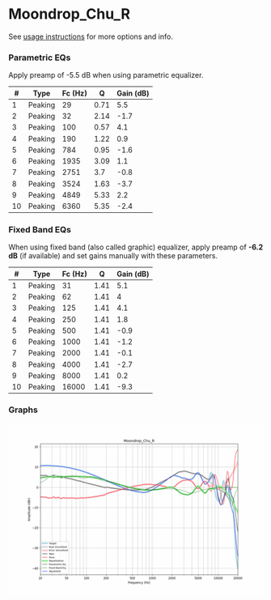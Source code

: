 # Moondrop_Chu_R
See [usage instructions](https://github.com/jaakkopasanen/AutoEq#usage) for more options and info.

### Parametric EQs
Apply preamp of -5.5 dB when using parametric equalizer.

|   # | Type    |   Fc (Hz) |    Q |   Gain (dB) |
|-----|---------|-----------|------|-------------|
|   1 | Peaking |        29 | 0.71 |         5.5 |
|   2 | Peaking |        32 | 2.14 |        -1.7 |
|   3 | Peaking |       100 | 0.57 |         4.1 |
|   4 | Peaking |       190 | 1.22 |         0.9 |
|   5 | Peaking |       784 | 0.95 |        -1.6 |
|   6 | Peaking |      1935 | 3.09 |         1.1 |
|   7 | Peaking |      2751 | 3.7  |        -0.8 |
|   8 | Peaking |      3524 | 1.63 |        -3.7 |
|   9 | Peaking |      4849 | 5.33 |         2.2 |
|  10 | Peaking |      6360 | 5.35 |        -2.4 |

### Fixed Band EQs
When using fixed band (also called graphic) equalizer, apply preamp of **-6.2 dB** (if available) and set gains manually with these parameters.

|   # | Type    |   Fc (Hz) |    Q |   Gain (dB) |
|-----|---------|-----------|------|-------------|
|   1 | Peaking |        31 | 1.41 |         5.1 |
|   2 | Peaking |        62 | 1.41 |         4   |
|   3 | Peaking |       125 | 1.41 |         4.1 |
|   4 | Peaking |       250 | 1.41 |         1.8 |
|   5 | Peaking |       500 | 1.41 |        -0.9 |
|   6 | Peaking |      1000 | 1.41 |        -1.2 |
|   7 | Peaking |      2000 | 1.41 |        -0.1 |
|   8 | Peaking |      4000 | 1.41 |        -2.7 |
|   9 | Peaking |      8000 | 1.41 |         0.2 |
|  10 | Peaking |     16000 | 1.41 |        -9.3 |

### Graphs
![](./Moondrop_Chu_R.png)
